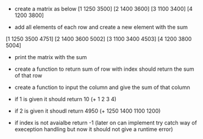 - create a matrix as below
[1 1250 3500]
[2 1400 3600]
[3 1100 3400]
[4 1200 3800]

- add all elements of each row and create a new element with the sum

[1 1250 3500 4751]
[2 1400 3600 5002]
[3 1100 3400 4503]
[4 1200 3800 5004]

- print the matrix with the sum

- create a function to return sum of row with index should return the sum of that row 

- create a function to input the column and give the sum of that column
- if 1 is given it should return 10  (+ 1 2 3 4)
- if 2 is given it shoudl return 4950 (+ 1250 1400 1100 1200)

- if index is not avaialbe return -1 (later on can implement try catch way of exeception handling but now it should not give a runtime error)

